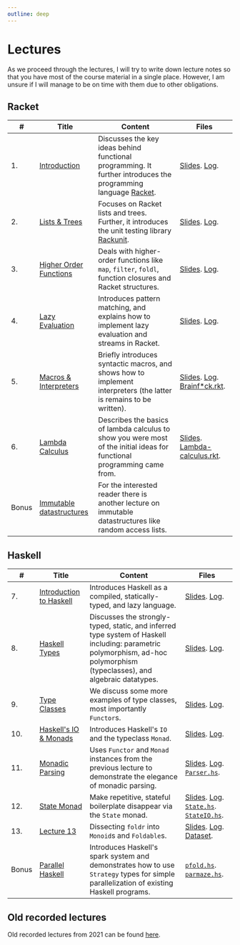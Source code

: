 ```yaml
---
outline: deep
---
```

# Lectures

As we proceed through the lectures, I will try to write down lecture notes so that you have most of
the course material in a single place. However, I am unsure if I will manage to be on time with them
due to other obligations.

## Racket

| # | Title | Content | Files |
|-|-|-|-|
|1. | [Introduction](lecture01) | Discusses the key ideas behind functional programming. It further introduces the programming language [Racket](https://racket-lang.org/).  | [Slides](/slides/lecture01.pdf).  [Log](/code/lecture01.rkt).  |
| 2. | [Lists & Trees](lecture02) | Focuses on Racket lists and trees. Further, it introduces the unit testing library [Rackunit](https://docs.racket-lang.org/rackunit/index.html). | [Slides](/slides/lecture02.pdf).  [Log](/code/lecture02.rkt).|
| 3. | [Higher Order Functions](lecture03) | Deals with higher-order functions like `map`, `filter`, `foldl`, function closures and Racket structures.| [Slides](/slides/lecture03.pdf).  [Log](/code/lecture03.rkt).|
| 4. | [Lazy Evaluation](lecture04) | Introduces pattern matching, and explains how to implement lazy evaluation and streams in Racket. | [Slides](/slides/lecture04.pdf).  [Log](/code/lecture04.rkt).|
| 5. | [Macros & Interpreters](lecture05) | Briefly introduces syntactic macros, and shows how to implement interpreters (the latter is remains to be written). | [Slides](/slides/lecture05.pdf).  [Log](/code/lecture05.rkt).  [Brainf*ck.rkt](/code/lecture05-brainfuck.rkt). |
| 6. | [Lambda Calculus](lecture06) | Describes the basics of lambda calculus to show you were most of the initial ideas for functional programming came from. | [Slides](/slides/lecture06.pdf).  [Lambda-calculus.rkt](/code/lambda-calculus.rkt). |
| Bonus | [Immutable datastructures](bonus) | For the interested reader there is another lecture on immutable datastructures like random access lists. |

## Haskell

| # | Title | Content | Files |
|-|-|-|-|
| 7. | [Introduction to Haskell](lecture07) | Introduces Haskell as a compiled, statically-typed, and lazy language. | [Slides](/slides/lecture07.pdf).  [Log](/code/lecture07.hs). |
| 8. | [Haskell Types](lecture08) | Discusses the strongly-typed, static, and inferred type system of Haskell including: parametric polymorphism, ad-hoc polymorphism (typeclasses), and algebraic datatypes. | [Slides](/slides/lecture08.pdf).  [Log](/code/lecture08.hs). |
| 9. | [Type Classes](lecture09) | We discuss some more examples of type classes, most importantly `Functor`s. | [Slides](/slides/lecture09.pdf).  [Log](/code/lecture09.hs).|
| 10. | [Haskell's IO & Monads](lecture10) | Introduces Haskell's `IO` and the typeclass `Monad`. | [Slides](/slides/lecture10.pdf).  [Log](/code/lecture10.hs).|
| 11. | [Monadic Parsing](lecture11) | Uses `Functor` and `Monad` instances from the previous lecture to demonstrate the elegance of monadic parsing. | [Slides](/slides/lecture11.pdf).  [Log](/code/lecture11.hs).  [`Parser.hs`](/code/Parser.hs). |
| 12. | [State Monad](lecture12) | Make repetitive, stateful boilerplate disappear via the `State` monad. | [Slides](/slides/lecture12.pdf).  [Log](/code/lecture12.hs).  [`State.hs`](/code/State.hs).  [`StateIO.hs`](/code/StateIO.hs). |
| 13. | [Lecture 13](lecture13) | Dissecting `foldr` into `Monoid`s and `Foldable`s. | [Slides](/slides/lecture13.pdf).  [Log](/code/lecture13.hs).  [Dataset](/code/FUP-hw.csv). |
| Bonus | [Parallel Haskell](lecture14) | Introduces Haskell's spark system and demonstrates how to use `Strategy` types for simple parallelization of existing Haskell programs. | [`pfold.hs`](/code/pfold.hs).  [`parmaze.hs`](/code/parmaze.hs).|

## Old recorded lectures

Old recorded lectures from 2021 can be found [here](https://cw.fel.cvut.cz/b202/courses/fup/lectures/start).


